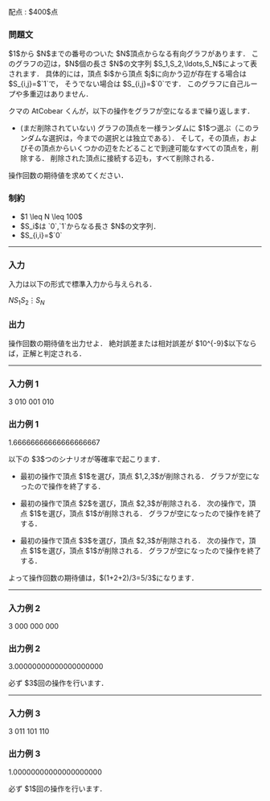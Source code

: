 
<div>

<span>

<span>

<p>
配点 : $400$点
</p>

<div>

<section>

### **問題文**

<p>
$1$から $N$までの番号のついた $N$頂点からなる有向グラフがあります．
このグラフの辺は，$N$個の長さ $N$の文字列 $S_1,S_2,\ldots,S_N$によって表されます．
具体的には，頂点 $i$から頂点 $j$に向かう辺が存在する場合は $S_{i,j}=$`1`で，
そうでない場合は $S_{i,j}=$`0`です．
このグラフに自己ループや多重辺はありません．
</p>

<p>
クマの AtCobear くんが，以下の操作をグラフが空になるまで繰り返します．
</p>

<ul>

<li>
(まだ削除されていない) グラフの頂点を一様ランダムに $1$つ選ぶ（このランダムな選択は，今までの選択とは独立である）．
そして，その頂点，およびその頂点からいくつかの辺をたどることで到達可能なすべての頂点を，削除する．
削除された頂点に接続する辺も，すべて削除される．
</li>

</ul>

<p>
操作回数の期待値を求めてください．
</p>

</section>

</div>

<div>

<section>

### **制約**

<ul>

<li>
$1 \leq N \leq 100$
</li>

<li>
$S_i$は `0`,`1`からなる長さ $N$の文字列．
</li>

<li>
$S_{i,i}=$`0`
</li>

</ul>

</section>

</div>

---

<div>

<div>

<section>

### **入力**

<p>
入力は以下の形式で標準入力から与えられる．
</p>

<div>

$N$$S_1$$S_2$$\vdots$$S_N$
</div>

</section>

</div>

<div>

<section>

### **出力**

<p>
操作回数の期待値を出力せよ．
絶対誤差または相対誤差が $10^{-9}$以下ならば，正解と判定される．
</p>

</section>

</div>

</div>

---

<div>

<section>

### **入力例 1**

<div>

3
010
001
010

</div>

</section>

</div>

<div>

<section>

### **出力例 1**

<div>

1.66666666666666666667

</div>

<p>
以下の $3$つのシナリオが等確率で起こります．
</p>

<ul>

<li>

<p>
最初の操作で頂点 $1$を選び，頂点 $1,2,3$が削除される．
グラフが空になったので操作を終了する．
</p>

</li>

<li>

<p>
最初の操作で頂点 $2$を選び，頂点 $2,3$が削除される．
次の操作で，頂点 $1$を選び，頂点 $1$が削除される．
グラフが空になったので操作を終了する．
</p>

</li>

<li>

<p>
最初の操作で頂点 $3$を選び，頂点 $2,3$が削除される．
次の操作で，頂点 $1$を選び，頂点 $1$が削除される．
グラフが空になったので操作を終了する．
</p>

</li>

</ul>

<p>
よって操作回数の期待値は，$(1+2+2)/3=5/3$になります．
</p>

</section>

</div>

---

<div>

<section>

### **入力例 2**

<div>

3
000
000
000

</div>

</section>

</div>

<div>

<section>

### **出力例 2**

<div>

3.00000000000000000000

</div>

<p>
必ず $3$回の操作を行います．
</p>

</section>

</div>

---

<div>

<section>

### **入力例 3**

<div>

3
011
101
110

</div>

</section>

</div>

<div>

<section>

### **出力例 3**

<div>

1.00000000000000000000

</div>

<p>
必ず $1$回の操作を行います．
</p>

</section>

</div>

</span>

</span>

</div>
